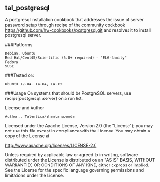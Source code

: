 

## tal_postgresql

A postgresql installation cookbook that addresses the issue of server password setup through recipe of the community cookbook https://github.com/hw-cookbooks/postgresql.git and resolves it to install postgresql server.

###Platforms

    Debian, Ubuntu
    Red Hat/CentOS/Scientific (6.0+ required) - "EL6-family"
    Fedora
    SUSE

###Tested on:

    Ubuntu 12.04, 14.04, 14.10

###Usage
On systems that should be PostgreSQL servers, use recipe[postgresql::server] on a run list.

License and Author

    Author:: Talentica/shantanupanda
    

Licensed under the Apache License, Version 2.0 (the "License"); you may not use this file except in compliance with the License. You may obtain a copy of the License at

http://www.apache.org/licenses/LICENSE-2.0

Unless required by applicable law or agreed to in writing, software distributed under the License is distributed on an "AS IS" BASIS, WITHOUT WARRANTIES OR CONDITIONS OF ANY KIND, either express or implied. See the License for the specific language governing permissions and limitations under the License.
